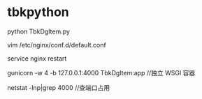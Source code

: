 # tbkpython

python TbkDgItem.py

vim /etc/nginx/conf.d/default.conf

service nginx restart

gunicorn -w 4 -b 127.0.0.1:4000 TbkDgItem:app   //独立 WSGI 容器

netstat -lnp|grep 4000   //查端口占用
